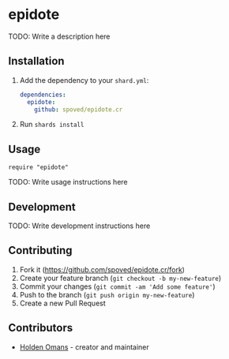 # epidote

TODO: Write a description here

## Installation

1. Add the dependency to your `shard.yml`:

   ```yaml
   dependencies:
     epidote:
       github: spoved/epidote.cr
   ```

2. Run `shards install`

## Usage

```crystal
require "epidote"
```

TODO: Write usage instructions here

## Development

TODO: Write development instructions here

## Contributing

1. Fork it (<https://github.com/spoved/epidote.cr/fork>)
2. Create your feature branch (`git checkout -b my-new-feature`)
3. Commit your changes (`git commit -am 'Add some feature'`)
4. Push to the branch (`git push origin my-new-feature`)
5. Create a new Pull Request

## Contributors

- [Holden Omans](https://github.com/kalinon) - creator and maintainer
